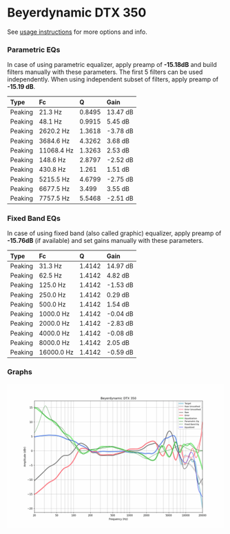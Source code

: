 # Beyerdynamic DTX 350
See [usage instructions](https://github.com/jaakkopasanen/AutoEq#usage) for more options and info.

### Parametric EQs
In case of using parametric equalizer, apply preamp of **-15.18dB** and build filters manually
with these parameters. The first 5 filters can be used independently.
When using independent subset of filters, apply preamp of **-15.19 dB**.

| Type    | Fc         |      Q | Gain     |
|:--------|:-----------|:-------|:---------|
| Peaking | 21.3 Hz    | 0.8495 | 13.47 dB |
| Peaking | 48.1 Hz    | 0.9915 | 5.45 dB  |
| Peaking | 2620.2 Hz  | 1.3618 | -3.78 dB |
| Peaking | 3684.6 Hz  | 4.3262 | 3.68 dB  |
| Peaking | 11068.4 Hz | 1.3263 | 2.53 dB  |
| Peaking | 148.6 Hz   | 2.8797 | -2.52 dB |
| Peaking | 430.8 Hz   | 1.261  | 1.51 dB  |
| Peaking | 5215.5 Hz  | 4.6799 | -2.75 dB |
| Peaking | 6677.5 Hz  | 3.499  | 3.55 dB  |
| Peaking | 7757.5 Hz  | 5.5468 | -2.51 dB |

### Fixed Band EQs
In case of using fixed band (also called graphic) equalizer, apply preamp of **-15.76dB**
(if available) and set gains manually with these parameters.

| Type    | Fc         |      Q | Gain     |
|:--------|:-----------|:-------|:---------|
| Peaking | 31.3 Hz    | 1.4142 | 14.97 dB |
| Peaking | 62.5 Hz    | 1.4142 | 4.82 dB  |
| Peaking | 125.0 Hz   | 1.4142 | -1.53 dB |
| Peaking | 250.0 Hz   | 1.4142 | 0.29 dB  |
| Peaking | 500.0 Hz   | 1.4142 | 1.54 dB  |
| Peaking | 1000.0 Hz  | 1.4142 | -0.04 dB |
| Peaking | 2000.0 Hz  | 1.4142 | -2.83 dB |
| Peaking | 4000.0 Hz  | 1.4142 | -0.08 dB |
| Peaking | 8000.0 Hz  | 1.4142 | 2.05 dB  |
| Peaking | 16000.0 Hz | 1.4142 | -0.59 dB |

### Graphs
![](./Beyerdynamic%20DTX%20350.png)